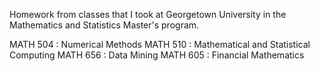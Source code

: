 Homework from classes that I took at Georgetown University in the Mathematics and Statistics Master's program.

MATH 504 : Numerical Methods
MATH 510 : Mathematical and Statistical Computing
MATH 656 : Data Mining
MATH 605 : Financial Mathematics
